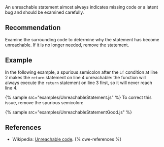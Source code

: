An unreachable statement almost always indicates missing code or a latent bug and should be examined carefully.


## Recommendation
Examine the surrounding code to determine why the statement has become unreachable. If it is no longer needed, remove the statement.


## Example
In the following example, a spurious semicolon after the `if` condition at line 2 makes the `return` statement on line 4 unreachable: the function will always execute the `return` statement on line 3 first, so it will never reach line 4.

{% sample src="examples/UnreachableStatement.js" %}
To correct this issue, remove the spurious semicolon:

{% sample src="examples/UnreachableStatementGood.js" %}

## References
* Wikipedia: [Unreachable code](http://en.wikipedia.org/wiki/Unreachable_code).
{% cwe-references %}
